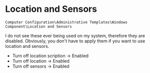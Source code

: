 # Location and Sensors

`Computer Configuration\Administrative Templates\Windows Component\Location and Sensors`

I do not see these ever being used on my system, therefore they are disabled. Obviously, you don't have to apply them if you want to use location and sensors.

- Turn off location scription -> Enabled
- Turn off location -> Enabled
- Turn off sensors -> Enabled